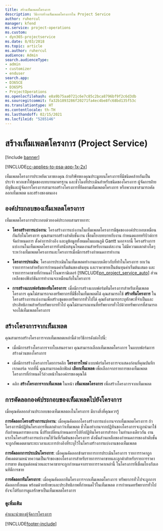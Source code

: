 ```yaml
---
title: สร้างเท็มเพลตโครงการ
description: วิธีการสร้างเท็มเพลตโครงการใน Project Service
author: ruhercul
manager: kfend
ms.service: project-operations
ms.custom:
- dyn365-projectservice
ms.date: 8/03/2018
ms.topic: article
ms.author: ruhercul
audience: Admin
search.audienceType:
- admin
- customizer
- enduser
search.app:
- D365CE
- D365PS
- ProjectOperations
ms.openlocfilehash: e8a9b75aa0721c6e7c85c2bca8796bf9f2c6d3db
ms.sourcegitcommit: fa32b1893286f20271fa4ec4be8fc68bd135f53c
ms.translationtype: HT
ms.contentlocale: th-TH
ms.lasthandoff: 02/15/2021
ms.locfileid: "5285146"
---
```

# <a name="create-a-project-template-project-service"></a>สร้างเท็มเพลตโครงการ (Project Service)

[!include [banner](../includes/psa-now-project-operations.md)]

[!INCLUDE[cc-applies-to-psa-app-1x-2x](../includes/cc-applies-to-psa-app-1x-2x.md)]

เท็มเพลตโครงการประหยัดเวลาของคุณ ถ้าบริษัทของคุณประมูลบนโครงการที่มีชนิดคล้ายกันเป็นประจำ พวกเขาให้ชุดของบทบาทมาตรฐาน และชั่วโมงที่ประเมินสำหรับชนิดของโครงการ ผู้จัดการฝ่ายบัญชีและผู้จัดการโครงการสามารถสร้างโครงการที่ยึดตามเท็มเพลตโครงการ หรือพวกเขาสามารถคัดลอกเท็มเพลต และสร้างของตนเอง  
  
## <a name="components-of-project-template"></a>องค์ประกอบของเท็มเพลตโครงการ
 เท็มเพลตโครงการประกอบด้วยองค์ประกอบสามรายการ:  
  
- **โครงสร้างการแบ่งงาน**: โครงสร้างการแบ่งงานในเท็มเพลตโครงการมีชุดขององค์ประกอบเหมือนกันกับในโครงการ คุณสามารถสร้างลำดับชั้นงาน เชื่อมโยงบทบาทกับงาน กำหนดแอททริบิวต์การจัดกำหนดการ ตั้งค่าการอ้างอิง และดูข้อมูลทั้งหมดในแผนภูมิ Gantt นอกจากนี้ โครงสร้างการแบ่งงานในเท็มเพลตโครงการยังสนับสนุนโหมดงานสำหรับงานแต่ละงาน ไม่มีความแตกต่างใดๆ ระหว่างเท็มเพลตโครงการและโครงการเมื่อมีการสร้างกำหนดการทำงาน  
  
- **โครงการประเมิน**: โครงการประเมินในเท็มเพลตทำงานแบบเดียวกับที่ทำในโครงการ ยกเว้นรายการราคาสำหรับการกำหนดค่าเริ่มต้นของต้นทุน และราคาขายเป็นต้นทุนค่าเริ่มต้นเสมอ และรายการราคาขายที่กำหนดไว้ในพารามิเตอร์ [!INCLUDE[pn_project_service_auto](../includes/pn-project-service-auto.md)] ส่วนเหลือของฟังก์ชันการทำงานจะเหมือนกับในโครงการ  
  
- **การสร้างแบบฟอร์มของทีมโครงการ**: เมื่อมีการสร้างแบบฟอร์มทีมโครงการสำหรับเท็มเพลตโครงการ คุณไม่สามารถจองทรัพยากรที่มีชื่อในเท็มเพลตได้ คุณสามารถใช้ **สร้างทีมโครงการ** ในโครงสร้างการแบ่งงานเพื่อสร้างชุดของทรัพยากรทั่วไปได้ คุณยังสามารถระบุทักษะที่จำเป็นและประสิทธิภาพสำหรับทรัพยากรทั่วไป คุณไม่สามารถแทนที่ทรัพยากรทั่วไปด้วยทรัพยากรที่สามารถจองได้เท็มเพลตโครงการ  
  
## <a name="create-a-project-from-a-template"></a>สร้างโครงการจากเท็มเพลต  
 คุณสามารถสร้างโครงการจากเท็มเพลตเหล่านี้ด้วยวิธีการดังต่อไปนี้:  
  
-   เมื่อมีการสร้างโครงการจากใบเสนอราคา คุณสามารถเลือกเท็มเพลตโครงการ ในแบบฟอร์มการสร้างด่วนของโครงการ  
  
-   เมื่อมีการสร้างโครงการโดยการคลิก **โครงการใหม่** แบบฟอร์มโครงการจะแสดงก่อนที่คุณบันทึกเรกคอร์ด จากที่นี่ คุณสามารถคลิกฟิลด์ **เลือกเท็มเพลต** เพื่อเลือกจากรายการของเท็มเพลตโครงการที่กำหนดไว้ล่วงหน้าในองค์กรของคุณได้  
  
-   คลิก **สร้างโครงการจากเท็มเพลต** ในหน้า **เท็มเพลตโครงการ** เพื่อสร้างโครงการจากเท็มเพลต  
  
## <a name="copying-components-of-a-template-to-a-project"></a>การคัดลอกองค์ประกอบของเท็มเพลตไปยังโครงการ  
 เมื่อคุณคัดลอกส่วนประกอบของเท็มเพลตลงในโครงการ มีบางสิ่งที่คุณควรรู้  
  
 **การคัดลอกโครงสร้างการแบ่งงาน**: เมื่อคุณคัดลอกโครงสร้างการแบ่งงานจากเท็มเพลตโครงการ ถ้าโครงการมีปฏิทินโครงการที่แตกต่างกว่าเท็มเพลต ชั่วโมงทำงานจากปฏิทินของโครงการจะถูกนำมาใช้กับกำหนดการของงาน นี่ปรับเปลี่ยนกำหนดการไปยังปฏิทินโครงการสำรอง ในทำนองเดียวกัน งานแรกในโครงสร้างการแบ่งงานใช้วันที่เริ่มต้นของโครงการ ดังนั้นส่วนเหลือของกำหนดการของลำดับชั้นจะถูกอัพเดตตามระยะเวลาและการอ้างอิงที่ระบุไว้ในโครงสร้างการแบ่งงานของเท็มเพลต  
  
 **การคัดลอกการประเมินโครงการ**: เมื่อคุณคัดลอกข้ามรายการการประเมินโครงการ รายการราคาถูกอัพเดตตามหน่วยความเป็นเจ้าของของโครงการสำหรับรายการราคาขายและลูกค้าสำหรับรายการราคาการขาย ต้นทุนต่อหน่วยและราคาขายจะถูกกำหนดจากรายการราคาเหล่านี้ ในโครงการที่เชื่อมโยงกับเอนทิตีการขาย  
  
 **การคัดลอกทีมโครงการ**: เมื่อคุณคัดลอกทีมโครงการจากเท็มเพลตโครงการ ทรัพยากรทั่วไปจะถูกการคัดลอกทั้งหมด พร้อมด้วยทักษะและประสิทธิภาพที่กำหนดไว้ในเท็มเพลต การกำหนดทรัพยากรทั่วไปยังจะได้รับการดูแลรักษาเป็นเท็มเพลตโครงการ  
  
### <a name="see-also"></a>ดูเพิ่มเติม  
 [คำแนะนำของผู้จัดการโครงการ](../psa/project-manager-guide.md)


[!INCLUDE[footer-include](../includes/footer-banner.md)]